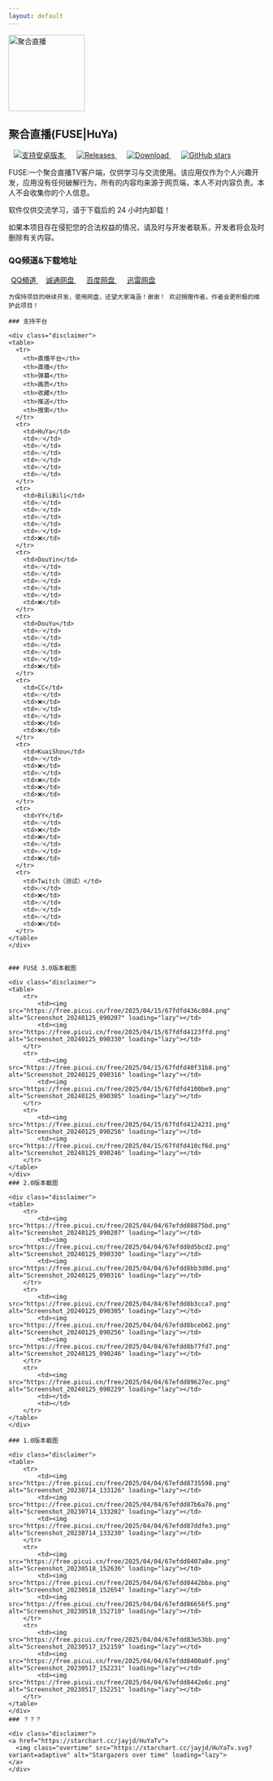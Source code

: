 ```yaml
---
layout: default
---
```

<div class="disclaimer_banner">
  <div> 
    <img src="assets\img\ic_channel.png" alt="聚合直播" loading="lazy" width="150" height="150" class="home_icon">
    <h2>聚合直播(FUSE|HuYa)</h2>
  </div>

  <div class="home_buttons">
    <a href="https://github.com/jayjd/huyatv/releases/latest" style="margin: 0 10px;">
      <img src="https://img.shields.io/badge/%205.0+-orange.svg?color=orange&logoColor=orange&label=支持版本&logo=Android" alt="支持安卓版本" loading="lazy">
    </a>
    <a href="https://github.com/jayjd/huyatv/releases/latest" style="margin: 0 10px;">
      <img src="https://img.shields.io/github/v/release/jayjd/huyatv?color=blue&logoColor=blue&label=发行版本&logo=DocuSign" alt="Releases" loading="lazy">
    </a>
    <a href="https://github.com/jayjd/huyatv/releases/latest" style="margin: 0 10px;">
      <img src="https://shields.io/github/downloads/jayjd/huyatv/total?logo=Bookmeter&label=下载次数&logoColor=yellow&color=yellow" alt="Download" loading="lazy">
    </a>
    <a href="https://github.com/jayjd/huyatv/releases/latest" style="margin: 0 10px;">
      <img src="https://img.shields.io/github/stars/jayjd/huyatv?style=social" alt="GitHub stars" loading="lazy">
    </a>
  </div>
</div>



<div class="disclaimer">
  <p>FUSE:一个聚合直播TV客户端，仅供学习与交流使用。该应用仅作为个人兴趣开发，应用没有任何破解行为，所有的内容均来源于网页端，本人不对内容负责。本人不会收集你的个人信息。</p>
  <p>软件仅供交流学习，请于下载后的 24 小时内卸载！</p>
  <p>如果本项目存在侵犯您的合法权益的情况，请及时与开发者联系，开发者将会及时删除有关内容。</p>
</div>

### QQ频道&下载地址

<div class="disclaimer">
<div class="info-row-home">
  <a href="https://pd.qq.com/s/ajih400ke" class="download-button"  style="margin: 0px 5px 0px 5px;">
    QQ頻道
  </a>
  <a href="https://url73.ctfile.com/d/7244173-154622274-eaf553?p=9765" class="download-button" style="margin: 10px;">
    诚通网盘
  </a>
  <a href="https://pan.baidu.com/s/1l9xR6bUR1OkNmsqT4G_xPA?dp-logid=36032000694008480002&pwd=qsxp" class="download-button" style="margin: 10px;">
    百度网盘
  </a>
  <a href="https://pan.xunlei.com/s/VOamYLva7FobphNhKkicEXkiA1?pwd=y9yw" class="download-button" style="margin: 10px;">
    迅雷网盘
  </a>
</div></div>

```
为保持项目的继续开发，使用网盘，还望大家海涵！谢谢！ 欢迎捐赠作者。作者会更积极的维护此项目！

### 支持平台

<div class="disclaimer">
<table>
  <tr>
    <th>直播平台</th>
    <th>直播</th>
    <th>弹幕</th>
    <th>画质</th>
    <th>收藏</th>
    <th>推送</th>
    <th>搜索</th>
  </tr>
  <tr>
    <td>HuYa</td>
    <td>✅</td>
    <td>✅</td>
    <td>✅</td>
    <td>✅</td>
    <td>✅</td>
    <td>✅</td>
  </tr>
  <tr>
    <td>BiliBili</td>
    <td>✅</td>
    <td>✅</td>
    <td>✅</td>
    <td>✅</td>
    <td>✅</td>
    <td>❌</td>
  </tr>
  <tr>
    <td>DouYin</td>
    <td>✅</td>
    <td>✅</td>
    <td>✅</td>
    <td>✅</td>
    <td>✅</td>
    <td>❌</td>
  </tr>
  <tr>
    <td>DouYu</td>
    <td>✅</td>
    <td>✅</td>
    <td>✅</td>
    <td>✅</td>
    <td>✅</td>
    <td>❌</td>
  </tr>
  <tr>
    <td>CC</td>
    <td>✅</td>
    <td>❌</td>
    <td>✅</td>
    <td>✅</td>
    <td>❌</td>
    <td>❌</td>
  </tr>
  <tr>
    <td>KuaiShou</td>
    <td>✅</td>
    <td>❌</td>
    <td>✅</td>
    <td>❌</td>
    <td>❌</td>
    <td>❌</td>
  </tr>
  <tr>
    <td>YY</td>
    <td>✅</td>
    <td>❌</td>
    <td>❌</td>
    <td>✅</td>
    <td>✅</td>
    <td>❌</td>
  </tr>
  <tr>
    <td>Twitch（测试）</td>
    <td>✅</td>
    <td>❌</td>
    <td>✅</td>
    <td>✅</td>
    <td>✅</td>
    <td>❌</td>
  </tr>
</table>
</div>


### FUSE 3.0版本截图

<div class="disclaimer">
<table>
    <tr>
        <td><img src="https://free.picui.cn/free/2025/04/15/67fdfd436c804.png" alt="Screenshot_20240125_090207" loading="lazy"></td>
        <td><img src="https://free.picui.cn/free/2025/04/15/67fdfd4123ffd.png" alt="Screenshot_20240125_090330" loading="lazy"></td>
    </tr>
    <tr>
        <td><img src="https://free.picui.cn/free/2025/04/15/67fdfd40f31b8.png" alt="Screenshot_20240125_090316" loading="lazy"></td>
        <td><img src="https://free.picui.cn/free/2025/04/15/67fdfd4100be9.png" alt="Screenshot_20240125_090305" loading="lazy"></td>
    </tr>
    <tr>
        <td><img src="https://free.picui.cn/free/2025/04/15/67fdfd4124231.png" alt="Screenshot_20240125_090256" loading="lazy"></td>
        <td><img src="https://free.picui.cn/free/2025/04/15/67fdfd410cf6d.png" alt="Screenshot_20240125_090246" loading="lazy"></td>
    </tr>
</table>
</div>
### 2.0版本截图

<div class="disclaimer">
<table>
    <tr>
        <td><img src="https://free.picui.cn/free/2025/04/04/67efdd88875bd.png" alt="Screenshot_20240125_090207" loading="lazy"></td>
        <td><img src="https://free.picui.cn/free/2025/04/04/67efdd8d5bcd2.png" alt="Screenshot_20240125_090330" loading="lazy"></td>
        <td><img src="https://free.picui.cn/free/2025/04/04/67efdd8bb3d0d.png" alt="Screenshot_20240125_090316" loading="lazy"></td>
    </tr>
    <tr>
        <td><img src="https://free.picui.cn/free/2025/04/04/67efdd8b3cca7.png" alt="Screenshot_20240125_090305" loading="lazy"></td>
        <td><img src="https://free.picui.cn/free/2025/04/04/67efdd8bceb62.png" alt="Screenshot_20240125_090256" loading="lazy"></td>
        <td><img src="https://free.picui.cn/free/2025/04/04/67efdd8b77fd7.png" alt="Screenshot_20240125_090246" loading="lazy"></td>
    </tr>
    <tr>
        <td><img src="https://free.picui.cn/free/2025/04/04/67efdd89627ec.png" alt="Screenshot_20240125_090229" loading="lazy"></td>
        <td></td>
        <td></td>
    </tr>
</table>
</div>

### 1.0版本截图

<div class="disclaimer">
<table>
    <tr>
        <td><img src="https://free.picui.cn/free/2025/04/04/67efdd8735598.png" alt="Screenshot_20230714_133126" loading="lazy"></td>
        <td><img src="https://free.picui.cn/free/2025/04/04/67efdd87b6a76.png" alt="Screenshot_20230714_133202" loading="lazy"></td>
        <td><img src="https://free.picui.cn/free/2025/04/04/67efdd87ddfe3.png" alt="Screenshot_20230714_133230" loading="lazy"></td>
    </tr>
    <tr>
        <td><img src="https://free.picui.cn/free/2025/04/04/67efdd8407a8e.png" alt="Screenshot_20230518_152636" loading="lazy"></td>
        <td><img src="https://free.picui.cn/free/2025/04/04/67efdd8442bba.png" alt="Screenshot_20230518_152654" loading="lazy"></td>
        <td><img src="https://free.picui.cn/free/2025/04/04/67efdd86656f5.png" alt="Screenshot_20230518_152710" loading="lazy"></td>
    </tr>
    <tr>
        <td><img src="https://free.picui.cn/free/2025/04/04/67efdd83e53bb.png" alt="Screenshot_20230517_152159" loading="lazy"></td>
        <td><img src="https://free.picui.cn/free/2025/04/04/67efdd8400a0f.png" alt="Screenshot_20230517_152231" loading="lazy"></td>
        <td><img src="https://free.picui.cn/free/2025/04/04/67efdd8442e6c.png" alt="Screenshot_20230517_152251" loading="lazy"></td>
    </tr>
</table>
</div>
### ？？？

<div class="disclaimer">
<a href="https://starchart.cc/jayjd/HuYaTv">
  <img class="overtime" src="https://starchart.cc/jayjd/HuYaTv.svg?variant=adaptive" alt="Stargazers over time" loading="lazy">
</a>
</div>